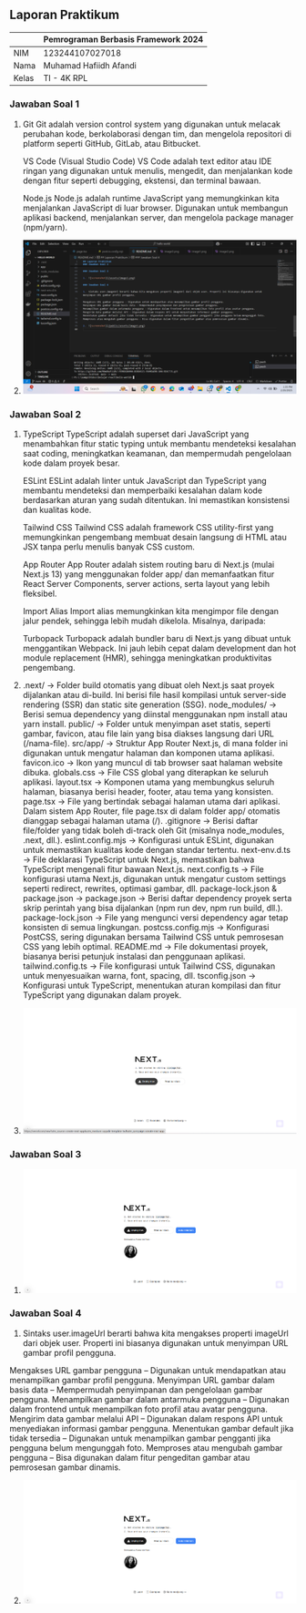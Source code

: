 ## Laporan Praktikum

|       | Pemrograman Berbasis Framework 2024 |
| ----- | ----------------------------------- |
| NIM   | 123244107027018                     |
| Nama  | Muhamad Hafiidh Afandi              |
| Kelas | TI - 4K RPL                         |

### Jawaban Soal 1

1.  Git
    Git adalah version control system yang digunakan untuk melacak perubahan kode, berkolaborasi dengan tim, dan mengelola repositori di platform seperti GitHub, GitLab, atau Bitbucket.

    VS Code (Visual Studio Code)
    VS Code adalah text editor atau IDE ringan yang digunakan untuk menulis, mengedit, dan menjalankan kode dengan fitur seperti debugging, ekstensi, dan terminal bawaan.

    Node.js
    Node.js adalah runtime JavaScript yang memungkinkan kita menjalankan JavaScript di luar browser. Digunakan untuk membangun aplikasi backend, menjalankan server, dan mengelola package manager (npm/yarn).

2.  ![screenshot](public/assets/image1.png)

### Jawaban Soal 2

1.  TypeScript
    TypeScript adalah superset dari JavaScript yang menambahkan fitur static typing untuk membantu mendeteksi kesalahan saat coding, meningkatkan keamanan, dan mempermudah pengelolaan kode dalam proyek besar.

    ESLint
    ESLint adalah linter untuk JavaScript dan TypeScript yang membantu mendeteksi dan memperbaiki kesalahan dalam kode berdasarkan aturan yang sudah ditentukan. Ini memastikan konsistensi dan kualitas kode.

    Tailwind CSS
    Tailwind CSS adalah framework CSS utility-first yang memungkinkan pengembang membuat desain langsung di HTML atau JSX tanpa perlu menulis banyak CSS custom.

    App Router
    App Router adalah sistem routing baru di Next.js (mulai Next.js 13) yang menggunakan folder app/ dan memanfaatkan fitur React Server Components, server actions, serta layout yang lebih fleksibel.

    Import Alias
    Import alias memungkinkan kita mengimpor file dengan jalur pendek, sehingga lebih mudah dikelola. Misalnya, daripada:

    Turbopack
    Turbopack adalah bundler baru di Next.js yang dibuat untuk menggantikan Webpack. Ini jauh lebih cepat dalam development dan hot module replacement (HMR), sehingga meningkatkan produktivitas pengembang.

2.  .next/ → Folder build otomatis yang dibuat oleh Next.js saat proyek dijalankan atau di-build. Ini berisi file hasil kompilasi untuk server-side rendering (SSR) dan static site generation (SSG).
    node_modules/ → Berisi semua dependency yang diinstal menggunakan npm install atau yarn install.
    public/ → Folder untuk menyimpan aset statis, seperti gambar, favicon, atau file lain yang bisa diakses langsung dari URL (/nama-file).
    src/app/ → Struktur App Router Next.js, di mana folder ini digunakan untuk mengatur halaman dan komponen utama aplikasi.
    favicon.ico → Ikon yang muncul di tab browser saat halaman website dibuka.
    globals.css → File CSS global yang diterapkan ke seluruh aplikasi.
    layout.tsx → Komponen utama yang membungkus seluruh halaman, biasanya berisi header, footer, atau tema yang konsisten.
    page.tsx → File yang bertindak sebagai halaman utama dari aplikasi. Dalam sistem App Router, file page.tsx di dalam folder app/ otomatis dianggap sebagai halaman utama (/).
    .gitignore → Berisi daftar file/folder yang tidak boleh di-track oleh Git (misalnya node_modules, .next, dll.).
    eslint.config.mjs → Konfigurasi untuk ESLint, digunakan untuk memastikan kualitas kode dengan standar tertentu.
    next-env.d.ts → File deklarasi TypeScript untuk Next.js, memastikan bahwa TypeScript mengenali fitur bawaan Next.js.
    next.config.ts → File konfigurasi utama Next.js, digunakan untuk mengatur custom settings seperti redirect, rewrites, optimasi gambar, dll.
    package-lock.json & package.json →
    package.json → Berisi daftar dependency proyek serta skrip perintah yang bisa dijalankan (npm run dev, npm run build, dll.).
    package-lock.json → File yang mengunci versi dependency agar tetap konsisten di semua lingkungan.
    postcss.config.mjs → Konfigurasi PostCSS, sering digunakan bersama Tailwind CSS untuk pemrosesan CSS yang lebih optimal.
    README.md → File dokumentasi proyek, biasanya berisi petunjuk instalasi dan penggunaan aplikasi.
    tailwind.config.ts → File konfigurasi untuk Tailwind CSS, digunakan untuk menyesuaikan warna, font, spacing, dll.
    tsconfig.json → Konfigurasi untuk TypeScript, menentukan aturan kompilasi dan fitur TypeScript yang digunakan dalam proyek.

3.  ![screenshot](public/assets/image2.png)

### Jawaban Soal 3

1.  ![screenshot](public/assets/image3.png)

### Jawaban Soal 4

1.  Sintaks user.imageUrl berarti bahwa kita mengakses properti imageUrl dari objek user. Properti ini biasanya digunakan untuk menyimpan URL gambar profil pengguna.

Mengakses URL gambar pengguna – Digunakan untuk mendapatkan atau menampilkan gambar profil pengguna.
Menyimpan URL gambar dalam basis data – Mempermudah penyimpanan dan pengelolaan gambar pengguna.
Menampilkan gambar dalam antarmuka pengguna – Digunakan dalam frontend untuk menampilkan foto profil atau avatar pengguna.
Mengirim data gambar melalui API – Digunakan dalam respons API untuk menyediakan informasi gambar pengguna.
Menentukan gambar default jika tidak tersedia – Digunakan untuk menampilkan gambar pengganti jika pengguna belum mengunggah foto.
Memproses atau mengubah gambar pengguna – Bisa digunakan dalam fitur pengeditan gambar atau pemrosesan gambar dinamis.

2.  ![screenshot](public/assets/image3.png)
